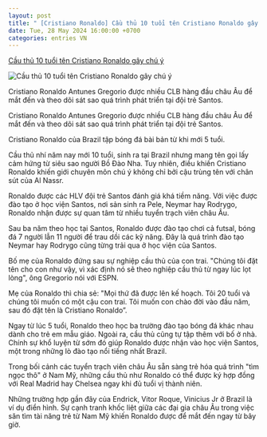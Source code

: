 ```yaml
---
layout: post
title: " [Cristiano Ronaldo] Cầu thủ 10 tuổi tên Cristiano Ronaldo gây chú ý"
date: Tue, 28 May 2024 16:00:00 +0700
categories: entries VN
---
```

[Cầu thủ 10 tuổi tên Cristiano Ronaldo gây chú ý](https://znews.vn/cau-thu-10-tuoi-ten-cristiano-ronaldo-gay-chu-y-post1477852.html)

![Cầu thủ 10 tuổi tên Cristiano Ronaldo gây chú ý](https://photo.znews.vn/w1250/Uploaded/bpivpawv/2024_05_28/ronaldonhi.jpg)

Cristiano Ronaldo Antunes Gregorio được nhiều CLB hàng đầu châu Âu để mắt đến và theo dõi sát sao quá trình phát triển tại đội trẻ Santos.

Cristiano Ronaldo Antunes Gregorio được nhiều CLB hàng đầu châu Âu để mắt đến và theo dõi sát sao quá trình phát triển tại đội trẻ Santos.

Cristiano Ronaldo của Brazil tập bóng đá bài bản từ khi mới 5 tuổi.

Cầu thủ nhí năm nay mới 10 tuổi, sinh ra tại Brazil nhưng mang tên gọi lấy cảm hứng từ siêu sao người Bồ Đào Nha. Tuy nhiên, điều khiến Cristiano Ronaldo khiến giới chuyên môn chú ý không chỉ bởi cậu trùng tên với chân sút của Al Nassr.

Ronaldo được các HLV đội trẻ Santos đánh giá khá tiềm năng. Với việc được đào tạo ở học viện Santos, nơi sản sinh ra Pele, Neymar hay Rodrygo, Ronaldo nhận được sự quan tâm từ nhiều tuyển trạch viên châu Âu.

Sau ba năm theo học tại Santos, Ronaldo được đào tạo chơi cả futsal, bóng đá 7 người lẫn 11 người để trau dồi các kỹ năng. Đây là quá trình đào tạo Neymar hay Rodrygo cũng từng trải qua ở học viện của Santos.

Bố mẹ của Ronaldo đứng sau sự nghiệp cầu thủ của con trai. "Chúng tôi đặt tên cho con như vậy, vì xác định nó sẽ theo nghiệp cầu thủ từ ngay lúc lọt lòng", ông Gregorio nói với ESPN.

Mẹ của Ronaldo thì chia sẻ: "Mọi thứ đã được lên kế hoạch. Tôi 20 tuổi và chúng tôi muốn có một cậu con trai. Tôi muốn con chào đời vào đầu năm, sau đó đặt tên là Cristiano Ronaldo”.

Ngay từ lúc 5 tuổi, Ronaldo theo học ba trường đào tạo bóng đá khác nhau dành cho trẻ em mẫu giáo. Ngoài ra, cầu thủ cũng tự tập thêm với bố ở nhà. Chính sự khổ luyện từ sớm đó giúp Ronaldo được nhận vào học viện Santos, một trong những lò đào tạo nổi tiếng nhất Brazil.

Trong bối cảnh các tuyển trạch viên châu Âu sẵn sàng trẻ hóa quá trình "tìm ngọc thô" ở Nam Mỹ, những cầu thủ như Ronaldo có thể được ký hợp đồng với Real Madrid hay Chelsea ngay khi đủ tuổi vị thành niên.

Những trường hợp gần đây của Endrick, Vitor Roque, Vinicius Jr ở Brazil là ví dụ điển hình. Sự cạnh tranh khốc liệt giữa các đại gia châu Âu trong việc săn tìm tài năng trẻ từ Nam Mỹ khiến Ronaldo được để mắt đến ngay từ bây giờ.

